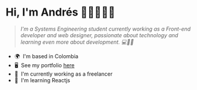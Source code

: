 # Hi, I'm Andrés 👋🏻🧑🏻‍💻

> *I'm a Systems Engineering student currently working
> as a Front-end developer and web designer, passionate 
> about technology and learning even more 
> about development. 💻🙌🚀*

*   🌍  I'm based in Colombia
*   🖥️  See my portfolio [here](https://andresvega.dev/)
*   🚀  I'm currently working as a freelancer
*   🧠  I'm learning Reactjs
